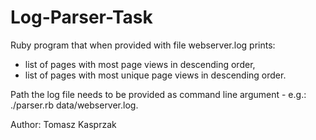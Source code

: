 # Log-Parser-Task
Ruby program that when provided with file webserver.log prints:
<ul>
  <li>list of pages with most page views in descending order,</li>
  <li>list of pages with most unique page views in descending order.</li>
</ul>

Path the log file needs to be provided as command line argument - e.g.: ./parser.rb data/webserver.log.

Author: Tomasz Kasprzak
